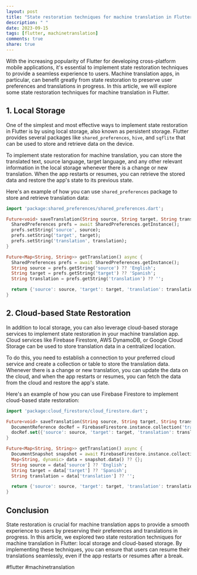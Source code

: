 ```yaml
---
layout: post
title: "State restoration techniques for machine translation in Flutter"
description: " "
date: 2023-09-15
tags: [flutter, machinetranslation]
comments: true
share: true
---
```


With the increasing popularity of Flutter for developing cross-platform mobile applications, it's essential to implement state restoration techniques to provide a seamless experience to users. Machine translation apps, in particular, can benefit greatly from state restoration to preserve user preferences and translations in progress. In this article, we will explore some state restoration techniques for machine translation in Flutter.

## 1. Local Storage

One of the simplest and most effective ways to implement state restoration in Flutter is by using local storage, also known as persistent storage. Flutter provides several packages like `shared_preferences`, `hive`, and `sqflite` that can be used to store and retrieve data on the device.

To implement state restoration for machine translation, you can store the translated text, source language, target language, and any other relevant information in the local storage whenever there is a change or new translation. When the app restarts or resumes, you can retrieve the stored data and restore the app's state to its previous state.

Here's an example of how you can use `shared_preferences` package to store and retrieve translation data:

```dart
import 'package:shared_preferences/shared_preferences.dart';

Future<void> saveTranslation(String source, String target, String translation) async {
  SharedPreferences prefs = await SharedPreferences.getInstance();
  prefs.setString('source', source);
  prefs.setString('target', target);
  prefs.setString('translation', translation);
}

Future<Map<String, String>> getTranslation() async {
  SharedPreferences prefs = await SharedPreferences.getInstance();
  String source = prefs.getString('source') ?? 'English';
  String target = prefs.getString('target') ?? 'Spanish';
  String translation = prefs.getString('translation') ?? '';

  return {'source': source, 'target': target, 'translation': translation};
}
```

## 2. Cloud-based State Restoration

In addition to local storage, you can also leverage cloud-based storage services to implement state restoration in your machine translation app. Cloud services like Firebase Firestore, AWS DynamoDB, or Google Cloud Storage can be used to store translation data in a centralized location.

To do this, you need to establish a connection to your preferred cloud service and create a collection or table to store the translation data. Whenever there is a change or new translation, you can update the data on the cloud, and when the app restarts or resumes, you can fetch the data from the cloud and restore the app's state.

Here's an example of how you can use Firebase Firestore to implement cloud-based state restoration:

```dart
import 'package:cloud_firestore/cloud_firestore.dart';

Future<void> saveTranslation(String source, String target, String translation) async {
  DocumentReference docRef = FirebaseFirestore.instance.collection('translations').doc('translation');
  docRef.set({'source': source, 'target': target, 'translation': translation});
}

Future<Map<String, String>> getTranslation() async {
  DocumentSnapshot snapshot = await FirebaseFirestore.instance.collection('translations').doc('translation').get();
  Map<String, dynamic> data = snapshot.data() ?? {};
  String source = data['source'] ?? 'English';
  String target = data['target'] ?? 'Spanish';
  String translation = data['translation'] ?? '';

  return {'source': source, 'target': target, 'translation': translation};
}
```

## Conclusion

State restoration is crucial for machine translation apps to provide a smooth experience to users by preserving their preferences and translations in progress. In this article, we explored two state restoration techniques for machine translation in Flutter: local storage and cloud-based storage. By implementing these techniques, you can ensure that users can resume their translations seamlessly, even if the app restarts or resumes after a break.

#flutter #machinetranslation